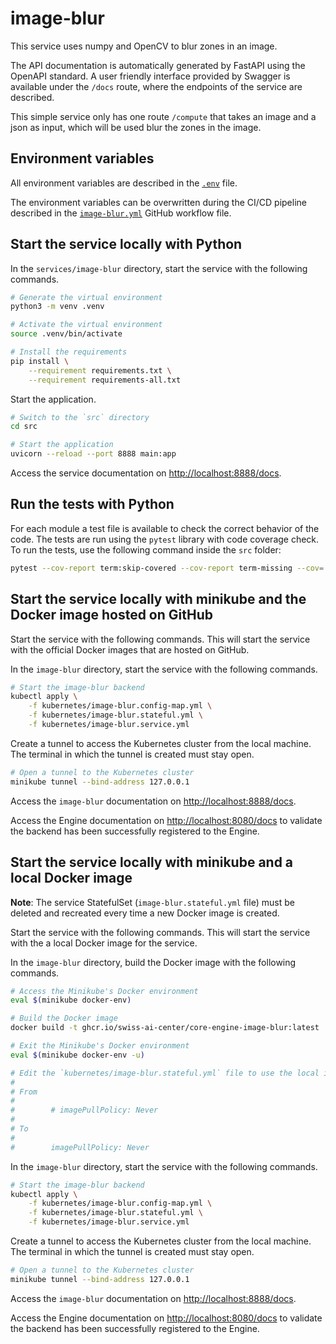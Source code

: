 # image-blur

This service uses numpy and OpenCV to blur zones in an image.

The API documentation is automatically generated by FastAPI using the OpenAPI standard. A user friendly interface provided by Swagger is available under the `/docs` route, where the endpoints of the service are described.

This simple service only has one route `/compute` that takes an image and a json as input, which will be used blur the zones in the image.

## Environment variables

All environment variables are described in the [`.env`](https://github.com/swiss-ai-center/core-engine/blob/main/services/image-blur/.env) file.

The environment variables can be overwritten during the CI/CD pipeline described in the [`image-blur.yml`](https://github.com/swiss-ai-center/core-engine/blob/main/.github/workflows/image-blur.yml) GitHub workflow file.

## Start the service locally with Python

In the `services/image-blur` directory, start the service with the following commands.

```sh
# Generate the virtual environment
python3 -m venv .venv

# Activate the virtual environment
source .venv/bin/activate

# Install the requirements
pip install \
    --requirement requirements.txt \
    --requirement requirements-all.txt
```

Start the application.

```sh
# Switch to the `src` directory
cd src

# Start the application
uvicorn --reload --port 8888 main:app
```

Access the service documentation on <http://localhost:8888/docs>.

## Run the tests with Python

For each module a test file is available to check the correct behavior of the code. The tests are run using the `pytest` library with code coverage check. To run the tests, use the following command inside the `src` folder:

```sh
pytest --cov-report term:skip-covered --cov-report term-missing --cov=. -s --cov-config=.coveragerc
```

## Start the service locally with minikube and the Docker image hosted on GitHub

Start the service with the following commands. This will start the service with the official Docker images that are hosted on GitHub.

In the `image-blur` directory, start the service with the following commands.

```sh
# Start the image-blur backend
kubectl apply \
    -f kubernetes/image-blur.config-map.yml \
    -f kubernetes/image-blur.stateful.yml \
    -f kubernetes/image-blur.service.yml
```

Create a tunnel to access the Kubernetes cluster from the local machine. The terminal in which the tunnel is created must stay open.

```sh
# Open a tunnel to the Kubernetes cluster
minikube tunnel --bind-address 127.0.0.1
```

Access the `image-blur` documentation on <http://localhost:8888/docs>.

Access the Engine documentation on <http://localhost:8080/docs> to validate the backend has been successfully registered to the Engine.

## Start the service locally with minikube and a local Docker image

**Note**: The service StatefulSet (`image-blur.stateful.yml` file) must be deleted and recreated every time a new Docker image is created.

Start the service with the following commands. This will start the service with the a local Docker image for the service.

In the `image-blur` directory, build the Docker image with the following commands.

```sh
# Access the Minikube's Docker environment
eval $(minikube docker-env)

# Build the Docker image
docker build -t ghcr.io/swiss-ai-center/core-engine-image-blur:latest .

# Exit the Minikube's Docker environment
eval $(minikube docker-env -u)

# Edit the `kubernetes/image-blur.stateful.yml` file to use the local image by uncommented the line `imagePullPolicy`
#
# From
#
#        # imagePullPolicy: Never
#
# To
#
#        imagePullPolicy: Never
```

In the `image-blur` directory, start the service with the following commands.

```sh
# Start the image-blur backend
kubectl apply \
    -f kubernetes/image-blur.config-map.yml \
    -f kubernetes/image-blur.stateful.yml \
    -f kubernetes/image-blur.service.yml
```

Create a tunnel to access the Kubernetes cluster from the local machine. The terminal in which the tunnel is created must stay open.

```sh
# Open a tunnel to the Kubernetes cluster
minikube tunnel --bind-address 127.0.0.1
```

Access the `image-blur` documentation on <http://localhost:8888/docs>.

Access the Engine documentation on <http://localhost:8080/docs> to validate the backend has been successfully registered to the Engine.
